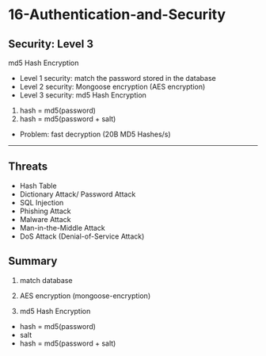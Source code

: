 # 16-Authentication-and-Security

Security: Level 3
-------------------------
md5 Hash Encryption


- Level 1 security: match the password stored in the database
- Level 2 security: Mongoose encryption (AES encryption)
- Level 3 security: md5 Hash Encryption

1. hash = md5(password)
2. hash = md5(password + salt)  
* Problem: fast decryption (20B MD5 Hashes/s)

---------------------------


Threats
---------------------------
* Hash Table
* Dictionary Attack/ Password Attack
* SQL Injection
* Phishing Attack
* Malware Attack
* Man-in-the-Middle Attack
* DoS Attack (Denial-of-Service Attack)



Summary
---------------------------
1. match database
2. AES encryption (mongoose-encryption)

3. md5 Hash Encryption
- hash = md5(password)
- salt
- hash = md5(password + salt)

